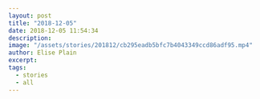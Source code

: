 ```yaml
---
layout: post
title: "2018-12-05"
date: 2018-12-05 11:54:34
description: 
image: "/assets/stories/201812/cb295eadb5bfc7b4043349ccd86adf95.mp4"
author: Elise Plain
excerpt: 
tags: 
  - stories
  - all
---
```



<p></p>
